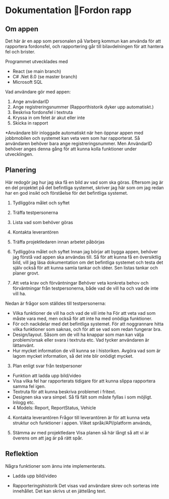 # Dokumentation 🚙Fordon rapp

## Om appen
Det här är en app som personalen på Varberg kommun kan använda för att rapportera fordonsfel, och rapportering går till bilavdelningen för att hantera fel och brister.

Programmet utvecklades med
- React (se main branch)
- C# .Net 8.0 (se master branch)
- Microsoft SQL

Vad användare gör med appen:

1. Ange användarID
2. Ange registreringsnummer (Rapporthistorik dyker upp automatiskt.)
3. Beskriva fordonsfel i textruta
4. Kryssa in om felet är akut eller inte
5. Skicka in rapport

*Användare blir inloggade automatiskt när hen öppnar appen med jobbmobilen och systemet kan veta vem som har rapporterat. Så användaren behöver bara ange registreringsnummer. Men AnvändarID behöver anges denna gång för att kunna kolla funktioner under utvecklingen.

## Planering
Här redogör jag hur jag ska få en bild av vad som ska göras. Eftersom jag är en del projektet på det befintliga systemet, skriver jag här som om jag redan har en god insikt och förståelse för det befintliga systemet.

1. Tydliggöra målet och syftet
2. Träffa testpersonerna
3. Lista vad som behöver göras
4. Kontakta leverantören
5. Träffa projektledaren innan arbetet påbörjas


1. Tydliggöra målet och syftet
Innan jag börjar att bygga appen, behöver jag förstå vad appen ska användas till. Så för att kunna få en översiktlig bild, vill jag läsa dokumentation om det befintliga systemet och testa det själv också för att kunna samla  tankar och idéer. Sen listas tankar och planer grovt.


2. Att veta krav och förväntningar
Behöver veta konkreta behov och förväntningar från testpersonerna, både vad de vill ha och vad de inte vill ha.

Nedan är frågor som ställdes till testpersonerna:
- Vilka funktioner de vill ha och vad de vill inte ha
	För att veta vad som måste vara med, men också för att inte ha med onödiga funktioner.
- För och nackdelar med det befintliga systemet.
	För att noggrannare hitta vilka funktioner som saknas, och för att se vad som redan fungerar bra.
- Design/layout.
Såsom om de vill ha knappar som man kan välja problem/orsak eller svara i textruta etc. Vad tycker användaren är lättanvänt.
- Hur mycket information de vill kunna se i historiken. 
	Avgöra vad som är lagom mycket information, så det inte blir onödigt mycket.
 
3. Plan enligt svar från testpersoner

- Funktion att ladda upp bild/video
- Visa vilka fel har rapporterats tidigare för att kunna slippa rapportera samma fel igen.
- Textruta för att kunna beskriva problemet i fritext.
- Designen ska vara simpel. Så få fält som måste fyllas i som möjligt. Inlogg etc.
- 4 Models: Report, ReportStatus, Vehicle 

4. Kontakta leverantören
Frågor till leverantören är för att kunna veta struktur och funktioner i appen. Vilket språk/API/platform används, 

5. Stämma av med projektledare
Visa planen så här långt så att vi är överens om att jag är på rätt spår.


## Reflektion
Några funktioner som ännu inte implementerats.

- Ladda upp bild/video

- Rapporteringshistorik
Det visas vad användare skrev och sorteras inte innehållet. Det kan skrivs ut en jättelång text.
